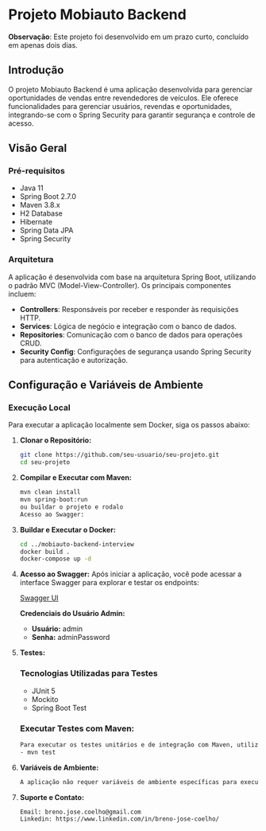 # Projeto Mobiauto Backend

**Observação**: Este projeto foi desenvolvido em um prazo curto, concluído em apenas dois dias.

## Introdução

O projeto Mobiauto Backend é uma aplicação desenvolvida para gerenciar oportunidades de vendas entre revendedores de veículos. Ele oferece funcionalidades para gerenciar usuários, revendas e oportunidades, integrando-se com o Spring Security para garantir segurança e controle de acesso.

## Visão Geral

### Pré-requisitos

- Java 11
- Spring Boot 2.7.0
- Maven 3.8.x
- H2 Database
- Hibernate
- Spring Data JPA
- Spring Security

### Arquitetura

A aplicação é desenvolvida com base na arquitetura Spring Boot, utilizando o padrão MVC (Model-View-Controller). Os principais componentes incluem:
- **Controllers**: Responsáveis por receber e responder às requisições HTTP.
- **Services**: Lógica de negócio e integração com o banco de dados.
- **Repositories**: Comunicação com o banco de dados para operações CRUD.
- **Security Config**: Configurações de segurança usando Spring Security para autenticação e autorização.

## Configuração e Variáveis de Ambiente

### Execução Local

Para executar a aplicação localmente sem Docker, siga os passos abaixo:

1. **Clonar o Repositório:**

   ```bash
   git clone https://github.com/seu-usuario/seu-projeto.git
   cd seu-projeto
2. **Compilar e Executar com Maven:**

   ```bash
   mvn clean install
   mvn spring-boot:run
   ou buildar o projeto e rodalo
   Acesso ao Swagger:
   
3. **Buildar e Executar o Docker:**

   ```bash
   cd ../mobiauto-backend-interview
   docker build .
   docker-compose up -d

4. **Acesso ao Swagger:**
   Após iniciar a aplicação, você pode acessar a interface Swagger para explorar e testar os endpoints:

   [Swagger UI](http://localhost:8080/swagger-ui/index.html)

   **Credenciais do Usuário Admin:**
   - **Usuário:** admin
   - **Senha:** adminPassword


5. **Testes:**   
    ### Tecnologias Utilizadas para Testes

   - JUnit 5
   - Mockito
   - Spring Boot Test

   ### Executar Testes com Maven:
    ```bash
    Para executar os testes unitários e de integração com Maven, utilize o seguinte comando:
    - mvn test 

6. **Variáveis de Ambiente:**
    ```bash
    A aplicação não requer variáveis de ambiente específicas para execução em ambiente de desenvolvimento.

7. **Suporte e Contato:**   
    ```bash
    Email: breno.jose.coelho@gmail.com
    Linkedin: https://www.linkedin.com/in/breno-jose-coelho/